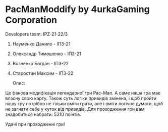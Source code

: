 # PacManModdify by 4urkaGaming Corporation


Developers team: IPZ-21-22/3

1. Науменко Данило - ІПЗ-21
2. Олександр Тимошенко - ІПЗ-21
3. Возненко Богдан - ІПЗ-22
4. Старостин Максим - ІПЗ-22




   Опис:

Це фанова модифікація легендарної гри Pac-Man.
А саме наша гра має власну свою карту.
Також суть логіки привидів змінена, і щоб пройти нашу гру потрібно не тільки вміти грати, але
і вміти логічно думати, щоб не загнати себе у куток від привидів.
Для проходження гри вам знадобиться набрати: 5310 поінтів.

Удачі при проходженні гри!
